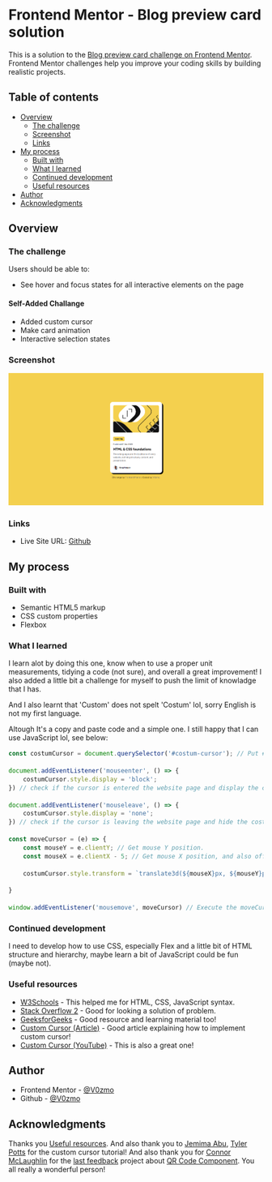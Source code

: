 # Frontend Mentor - Blog preview card solution

This is a solution to the [Blog preview card challenge on Frontend Mentor](https://www.frontendmentor.io/challenges/blog-preview-card-ckPaj01IcS). Frontend Mentor challenges help you improve your coding skills by building realistic projects. 

## Table of contents

- [Overview](#overview)
  - [The challenge](#the-challenge)
  - [Screenshot](#screenshot)
  - [Links](#links)
- [My process](#my-process)
  - [Built with](#built-with)
  - [What I learned](#what-i-learned)
  - [Continued development](#continued-development)
  - [Useful resources](#useful-resources)
- [Author](#author)
- [Acknowledgments](#acknowledgments)

## Overview

### The challenge

Users should be able to:

- See hover and focus states for all interactive elements on the page

#### Self-Added Challange
- Added custom cursor
- Make card animation
- Interactive selection states

### Screenshot

![](./result.png)

### Links

- Live Site URL: [Github](./index.html)

## My process

### Built with

- Semantic HTML5 markup
- CSS custom properties
- Flexbox

### What I learned

I learn alot by doing this one, know when to use a proper unit measurements, tidying a code (not sure), and overall a great improvement! I also added a little bit a challenge for myself to push the limit of knowladge that I has.

And I also learnt that 'Custom' does not spelt 'Costum' lol, sorry English is not my first language.

Altough It's a copy and paste code and a simple one. I still happy that I can use JavaScript lol, see below:

```js
const costumCursor = document.querySelector('#costum-cursor'); // Put #costum-cursor id to costumCursor variable.

document.addEventListener('mouseenter', () => {
    costumCursor.style.display = 'block';
}) // check if the cursor is entered the website page and display the costum cursor.

document.addEventListener('mouseleave', () => {
    costumCursor.style.display = 'none';
}) // check if the cursor is leaving the website page and hide the costum cursor.

const moveCursor = (e) => {
    const mouseY = e.clientY; // Get mouse Y position.
    const mouseX = e.clientX - 5; // Get mouse X position, and also offset it 5px (SVG messed the position).

    costumCursor.style.transform = `translate3d(${mouseX}px, ${mouseY}px, 0)`; // Follow the mouse based on the mouse position.

}

window.addEventListener('mousemove', moveCursor) // Execute the moveCursor function.
```

### Continued development

I need to develop how to use CSS, especially Flex and a little bit of HTML structure and hierarchy, maybe learn a bit of JavaScript could be fun (maybe not).

### Useful resources

- [W3Schools](https://www.w3schools.com) - This helped me for HTML, CSS, JavaScript syntax.
- [Stack Overflow 2](https://stackoverflow.com) - Good for looking a solution of problem.
- [GeeksforGeeks](https://www.geeksforgeeks.org) - Good resource and learning material too!
- [Custom Cursor (Article)](https://webdesign.tutsplus.com/how-to-create-a-custom-mouse-cursor-with-css-or-javascript--cms-106724t) - Good article explaining how to implement custom cursor!
- [Custom Cursor (YouTube)](https://www.youtube.com/watch?v=OKvvjXu7WE8) - This is also a great one!

## Author

- Frontend Mentor - [@V0zmo](https://www.frontendmentor.io/profile/V0zmo)
- Github - [@V0zmo](https://github.com/V0zmo)

## Acknowledgments

Thanks you [Useful resources](#useful-resources). And also thank you to [Jemima Abu](https://github.com/jemimaabu), [Tyler Potts](https://github.com/TylerPottsDev) for the custom cursor tutorial! And also thank you for [Connor McLaughlin](https://github.com/Gingerlox) for the [last feedback](https://www.frontendmentor.io/solutions/qr-code-component-solution-html-css-flexbox-ZdYPFRR0Na) project about [QR Code Component](https://github.com/V0zmo/Frontend-Mentor-Challanges-Lists/tree/main/qr-code-component-main). You all really a wonderful person!